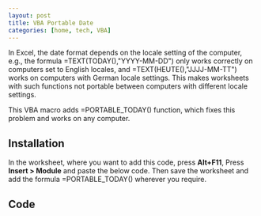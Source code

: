 ```yaml
---
layout: post
title: VBA Portable Date
categories: [home, tech, VBA]
---
```


In Excel, the date format depends on the locale setting of the computer, e.g., the formula =TEXT(TODAY(),"YYYY-MM-DD") only works correctly on computers set to English locales, and =TEXT(HEUTE(),"JJJJ-MM-TT") works on computers with German locale settings. This makes worksheets with such functions not portable between computers with different locale settings.

This VBA macro adds =PORTABLE_TODAY() function, which fixes this problem and works on any computer. 

## Installation
In the worksheet, where you want to add this code, press **Alt+F11**, Press **Insert > Module** and paste the below code. Then save the worksheet and add the formula =PORTABLE_TODAY() wherever you require.

## Code
<script src="https://gist.github.com/PhilippMundhenk/17e780e2cbcdc054e48a3ad3e5faa13a.js"></script>